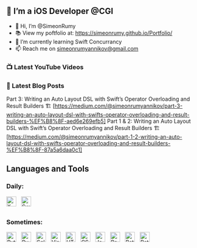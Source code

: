 ## 📱 I’m a iOS Developer @CGI

- 👋 Hi, I’m @SimeonRumy
- 📚 View my poftfolio at: https://simeonrumy.github.io/Portfolio/
- 🌱 I’m currently learning Swift Concurrancy
- 📫 Reach me on simeonrumyannikov@gmail.com


### 📺 Latest YouTube Videos

<!-- YOUTUBE:START -->

<!-- YOUTUBE:END -->

### 📕 Latest Blog Posts

<!-- BLOG-POST-LIST:START -->
Part 3: Writing an Auto Layout DSL with Swift’s Operator Overloading and Result Builders 🏗️ [https://medium.com/@simeonrumyannikov/part-3-writing-an-auto-layout-dsl-with-swifts-operator-overloading-and-result-builders-%EF%B8%8F-aed6e269efb5]
Part 1 & 2: Writing an Auto Layout DSL with Swift’s Operator Overloading and Result Builders 🏗️ [https://medium.com/@simeonrumyannikov/part-1-2-writing-an-auto-layout-dsl-with-swifts-operator-overloading-and-result-builders-%EF%B8%8F-87a5a6daa0c1]
<!-- BLOG-POST-LIST:END -->

## Languages and Tools

### Daily: 

<img align="left" alt="X Code" width="26px" src="https://cdn.jsdelivr.net/gh/devicons/devicon/icons/xcode/xcode-original.svg" style="padding-right:10px;" />
<img align="left" alt="Swift Code" width="26px" src="https://cdn.jsdelivr.net/gh/devicons/devicon/icons/swift/swift-original.svg" style="padding-right:10px;"/>
<br></br>

### Sometimes:

<img align="left" alt="Python" width="26px" src="https://cdn.jsdelivr.net/gh/devicons/devicon/icons/python/python-original.svg" style="padding-right:10px;" />
<img align="left" alt="Pycharm" width="26px" src="https://cdn.jsdelivr.net/gh/devicons/devicon/icons/pycharm/pycharm-original.svg" style="padding-right:10px;" />
<img align="left" alt="Sqlite" width="26px" src="https://cdn.jsdelivr.net/gh/devicons/devicon/icons/sqlite/sqlite-original.svg" style="padding-right:10px;" />
<img align="left" alt="Visual Studio Code" width="26px" src="https://cdn.jsdelivr.net/gh/devicons/devicon/icons/vscode/vscode-original.svg" style="padding-right:10px;" />
<img align="left" alt="HTML5" width="26px" src="https://cdn.jsdelivr.net/gh/devicons/devicon/icons/html5/html5-original.svg" style="padding-right:10px;" />
<img align="left" alt="CSS3" width="26px" src="https://cdn.jsdelivr.net/gh/devicons/devicon/icons/css3/css3-original.svg" style="padding-right:10px;" />
<img align="left" alt="JavaScript" width="26px" src="https://cdn.jsdelivr.net/gh/devicons/devicon/icons/javascript/javascript-original.svg" style="padding-right:10px;" />
<img align="left" alt="React" width="26px" src="https://cdn.jsdelivr.net/gh/devicons/devicon/icons/react/react-original.svg" style="padding-right:10px;" />
<img align="left" alt="Rstudio" width="26px" src="https://cdn.jsdelivr.net/gh/devicons/devicon/icons/rstudio/rstudio-original.svg" style="padding-right:10px;" />
<img align="left" alt="Rstudio" width="26px" src="https://cdn.jsdelivr.net/gh/devicons/devicon/icons/r/r-original.svg" style="padding-right:10px;" />


<!---
SimeonRumy/SimeonRumy is a ✨ special ✨ repository because its `README.md` (this file) appears on your GitHub profile.
You can click the Preview link to take a look at your changes.
--->

